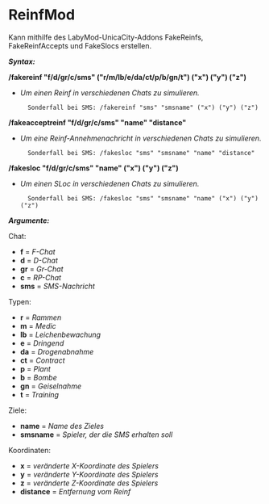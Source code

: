 # ReinfMod
Kann mithilfe des LabyMod-UnicaCity-Addons FakeReinfs, FakeReinfAccepts und FakeSlocs erstellen.

***Syntax:***

**/fakereinf "f/d/gr/c/sms" ("r/m/lb/e/da/ct/p/b/gn/t") ("x") ("y") ("z")**
- *Um einen Reinf in verschiedenen Chats zu simulieren.*

        Sonderfall bei SMS: /fakereinf "sms" "smsname" ("x") ("y") ("z") 


**/fakeacceptreinf "f/d/gr/c/sms" "name" "distance"**
- *Um eine Reinf-Annehmenachricht in verschiedenen Chats zu simulieren.*

        Sonderfall bei SMS: /fakesloc "sms" "smsname" "name" "distance"


**/fakesloc "f/d/gr/c/sms" "name" ("x") ("y") ("z")**
- *Um einen SLoc in verschiedenen Chats zu simulieren.*
    
        Sonderfall bei SMS: /fakesloc "sms" "smsname" "name" ("x") ("y") ("z") 
                            
                            
***Argumente:***

Chat:
- **f** = *F-Chat*
- **d** = *D-Chat*
- **gr** = *Gr-Chat*
- **c** = *RP-Chat*
- **sms** = *SMS-Nachricht*

Typen:
- **r** = *Rammen*
- **m** = *Medic*
- **lb** = *Leichenbewachung*
- **e** = *Dringend*
- **da** = *Drogenabnahme*
- **ct** = *Contract*
- **p** = *Plant*
- **b** = *Bombe*
- **gn** = *Geiselnahme*
- **t** = *Training*

Ziele:
- **name** = *Name des Zieles*
- **smsname** = *Spieler, der die SMS erhalten soll*

Koordinaten:
- **x** = *veränderte X-Koordinate des Spielers*
- **y** = *veränderte Y-Koordinate des Spielers*
- **z** = *veränderte Z-Koordinate des Spielers*
- **distance** = *Entfernung vom Reinf*
